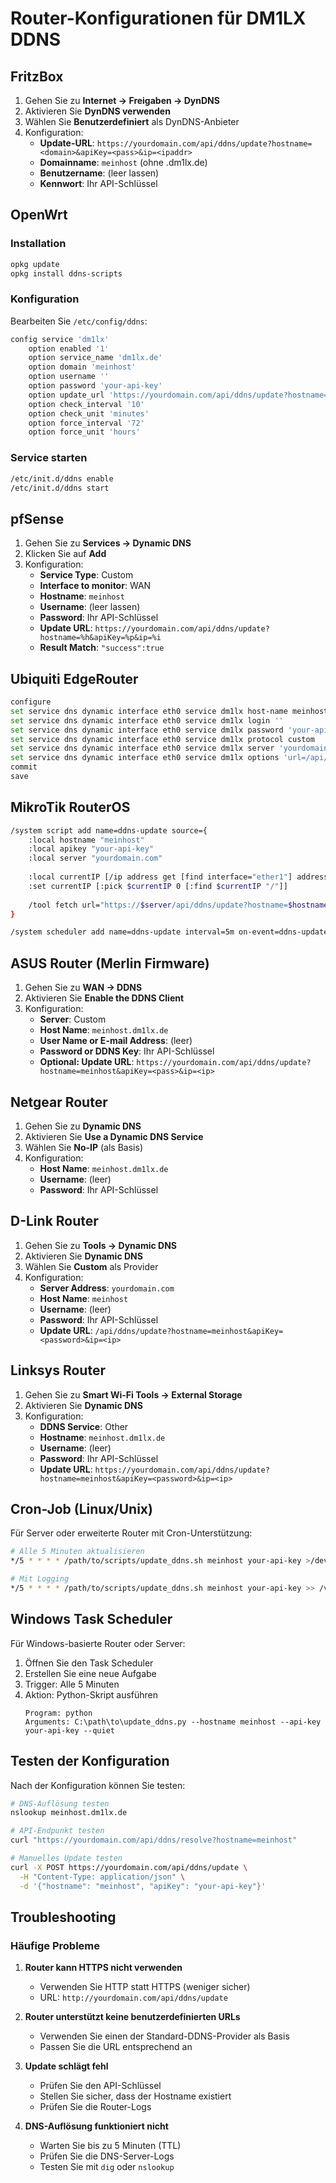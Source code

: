 # Router-Konfigurationen für DM1LX DDNS

## FritzBox

1. Gehen Sie zu **Internet → Freigaben → DynDNS**
2. Aktivieren Sie **DynDNS verwenden**
3. Wählen Sie **Benutzerdefiniert** als DynDNS-Anbieter
4. Konfiguration:
   - **Update-URL**: `https://yourdomain.com/api/ddns/update?hostname=<domain>&apiKey=<pass>&ip=<ipaddr>`
   - **Domainname**: `meinhost` (ohne .dm1lx.de)
   - **Benutzername**: (leer lassen)
   - **Kennwort**: Ihr API-Schlüssel

## OpenWrt

### Installation

```bash
opkg update
opkg install ddns-scripts
```

### Konfiguration

Bearbeiten Sie `/etc/config/ddns`:

```bash
config service 'dm1lx'
    option enabled '1'
    option service_name 'dm1lx.de'
    option domain 'meinhost'
    option username ''
    option password 'your-api-key'
    option update_url 'https://yourdomain.com/api/ddns/update?hostname=[DOMAIN]&apiKey=[PASSWORD]&ip=[IP]'
    option check_interval '10'
    option check_unit 'minutes'
    option force_interval '72'
    option force_unit 'hours'
```

### Service starten

```bash
/etc/init.d/ddns enable
/etc/init.d/ddns start
```

## pfSense

1. Gehen Sie zu **Services → Dynamic DNS**
2. Klicken Sie auf **Add**
3. Konfiguration:
   - **Service Type**: Custom
   - **Interface to monitor**: WAN
   - **Hostname**: `meinhost`
   - **Username**: (leer lassen)
   - **Password**: Ihr API-Schlüssel
   - **Update URL**: `https://yourdomain.com/api/ddns/update?hostname=%h&apiKey=%p&ip=%i`
   - **Result Match**: `"success":true`

## Ubiquiti EdgeRouter

```bash
configure
set service dns dynamic interface eth0 service dm1lx host-name meinhost
set service dns dynamic interface eth0 service dm1lx login ''
set service dns dynamic interface eth0 service dm1lx password 'your-api-key'
set service dns dynamic interface eth0 service dm1lx protocol custom
set service dns dynamic interface eth0 service dm1lx server 'yourdomain.com'
set service dns dynamic interface eth0 service dm1lx options 'url=/api/ddns/update?hostname=meinhost&apiKey=your-api-key&ip='
commit
save
```

## MikroTik RouterOS

```bash
/system script add name=ddns-update source={
    :local hostname "meinhost"
    :local apikey "your-api-key"
    :local server "yourdomain.com"
    
    :local currentIP [/ip address get [find interface="ether1"] address]
    :set currentIP [:pick $currentIP 0 [:find $currentIP "/"]]
    
    /tool fetch url="https://$server/api/ddns/update?hostname=$hostname&apiKey=$apikey&ip=$currentIP" mode=https
}

/system scheduler add name=ddns-update interval=5m on-event=ddns-update
```

## ASUS Router (Merlin Firmware)

1. Gehen Sie zu **WAN → DDNS**
2. Aktivieren Sie **Enable the DDNS Client**
3. Konfiguration:
   - **Server**: Custom
   - **Host Name**: `meinhost.dm1lx.de`
   - **User Name or E-mail Address**: (leer)
   - **Password or DDNS Key**: Ihr API-Schlüssel
   - **Optional: Update URL**: `https://yourdomain.com/api/ddns/update?hostname=meinhost&apiKey=<pass>&ip=<ip>`

## Netgear Router

1. Gehen Sie zu **Dynamic DNS**
2. Aktivieren Sie **Use a Dynamic DNS Service**
3. Wählen Sie **No-IP** (als Basis)
4. Konfiguration:
   - **Host Name**: `meinhost.dm1lx.de`
   - **Username**: (leer)
   - **Password**: Ihr API-Schlüssel

## D-Link Router

1. Gehen Sie zu **Tools → Dynamic DNS**
2. Aktivieren Sie **Dynamic DNS**
3. Wählen Sie **Custom** als Provider
4. Konfiguration:
   - **Server Address**: `yourdomain.com`
   - **Host Name**: `meinhost`
   - **Username**: (leer)
   - **Password**: Ihr API-Schlüssel
   - **Update URL**: `/api/ddns/update?hostname=meinhost&apiKey=<password>&ip=<ip>`

## Linksys Router

1. Gehen Sie zu **Smart Wi-Fi Tools → External Storage**
2. Aktivieren Sie **Dynamic DNS**
3. Konfiguration:
   - **DDNS Service**: Other
   - **Hostname**: `meinhost.dm1lx.de`
   - **Username**: (leer)
   - **Password**: Ihr API-Schlüssel
   - **Update URL**: `https://yourdomain.com/api/ddns/update?hostname=meinhost&apiKey=<password>&ip=<ip>`

## Cron-Job (Linux/Unix)

Für Server oder erweiterte Router mit Cron-Unterstützung:

```bash
# Alle 5 Minuten aktualisieren
*/5 * * * * /path/to/scripts/update_ddns.sh meinhost your-api-key >/dev/null 2>&1

# Mit Logging
*/5 * * * * /path/to/scripts/update_ddns.sh meinhost your-api-key >> /var/log/ddns.log 2>&1
```

## Windows Task Scheduler

Für Windows-basierte Router oder Server:

1. Öffnen Sie den Task Scheduler
2. Erstellen Sie eine neue Aufgabe
3. Trigger: Alle 5 Minuten
4. Aktion: Python-Skript ausführen
   ```
   Program: python
   Arguments: C:\path\to\update_ddns.py --hostname meinhost --api-key your-api-key --quiet
   ```

## Testen der Konfiguration

Nach der Konfiguration können Sie testen:

```bash
# DNS-Auflösung testen
nslookup meinhost.dm1lx.de

# API-Endpunkt testen
curl "https://yourdomain.com/api/ddns/resolve?hostname=meinhost"

# Manuelles Update testen
curl -X POST https://yourdomain.com/api/ddns/update \
  -H "Content-Type: application/json" \
  -d '{"hostname": "meinhost", "apiKey": "your-api-key"}'
```

## Troubleshooting

### Häufige Probleme

1. **Router kann HTTPS nicht verwenden**
   - Verwenden Sie HTTP statt HTTPS (weniger sicher)
   - URL: `http://yourdomain.com/api/ddns/update`

2. **Router unterstützt keine benutzerdefinierten URLs**
   - Verwenden Sie einen der Standard-DDNS-Provider als Basis
   - Passen Sie die URL entsprechend an

3. **Update schlägt fehl**
   - Prüfen Sie den API-Schlüssel
   - Stellen Sie sicher, dass der Hostname existiert
   - Prüfen Sie die Router-Logs

4. **DNS-Auflösung funktioniert nicht**
   - Warten Sie bis zu 5 Minuten (TTL)
   - Prüfen Sie die DNS-Server-Logs
   - Testen Sie mit `dig` oder `nslookup`